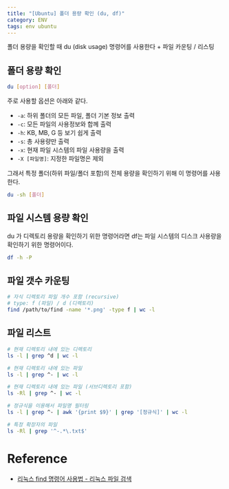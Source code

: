 ```yaml
---
title: "[Ubuntu] 폴더 용량 확인 (du, df)"
category: ENV
tags: env ubuntu
---
```


폴더 용량을 확인할 때 du (disk usage) 명령어를 사용한다 + 파일 카운팅 / 리스팅

<!--more-->

## 폴더 용량 확인

```sh
du [option] [폴더]
```

주로 사용할 옵션은 아래와 같다.

- `-a`: 하위 폴더의 모든 파일, 폴더 기본 정보 출력
- `-c`: 모든 파일의 사용정보와 합께 출력
- `-h`: KB, MB, G 등 보기 쉽게 출력
- `-s`: 총 사용량만 출력
- `-x`: 현재 파일 시스템의 파일 사용량을 출력
- `-X [파일명]`: 지정한 파일명은 제외

그래서 특정 폴더(하위 파일/폴더 포함)의 전체 용량을 확인하기 위해 이 명령어를 사용한다.

```sh
du -sh [폴더]
```

## 파일 시스템 용량 확인

du 가 디렉토리 용량을 확인하기 위한 명령어라면 df는 파일 시스템의 디스크 사용량을 확인하기 위한 명령어이다.

```sh
df -h -P
```

## 파일 갯수 카운팅

```sh
# 자식 디렉토리 파일 개수 포함 (recursive)
# type: f (파일) / d (디렉토리)
find /path/to/find -name '*.png' -type f | wc -l
```

## 파일 리스트

```sh
# 현재 디렉토리 내에 있는 디렉토리
ls -l | grep ^d | wc -l

# 현재 디렉토리 내에 있는 파일
ls -l | grep ^- | wc -l

# 현재 디렉토리 내에 있는 파일 (서브디렉토리 포함)
ls -Rl | grep ^- | wc -l

# 정규식을 이용해서 파일명 필터링
ls -l | grep ^- | awk '{print $9}' | grep '[정규식]' | wc -l

# 특정 확장자의 파일
ls -Rl | grep '^-.*\.txt$'
```

# Reference

- [리눅스 find 명령어 사용법 - 리눅스 파일 검색](https://recipes4dev.tistory.com/156)